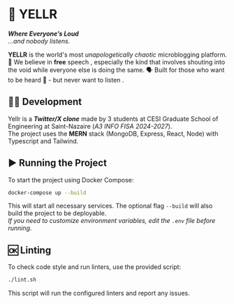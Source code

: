# 🚨 YELLR  
**_Where Everyone’s Loud_**  
*...and nobody listens.*

**YELLR** is the world's most _unapologetically chaotic_ microblogging platform. 🦅 We believe in **free** speech , especially the kind that involves shouting into the void while everyone else is doing the same. 🗣️ Built for those who want to be heard 💪 - but never want to listen .

## 👷‍♂️ Development

Yellr is a _**Twitter/X clone**_ made by 3 students at CESI Graduate School of Engineering at Saint-Nazaire (_A3 INFO FISA 2024-2027_).<br>
The project uses the **MERN** stack (MongoDB, Express, React, Node) with Typescript and Tailwind.

## ▶️ Running the Project

To start the project using Docker Compose:

```sh
docker-compose up --build
```

This will start all necessary services. The optional flag `--build` will also build the project to be deployable.<br>
_If you need to customize environment variables, edit the `.env` file before running._

## 🆗 Linting

To check code style and run linters, use the provided script:

```sh
./lint.sh
```

This script will run the configured linters and report any issues.
